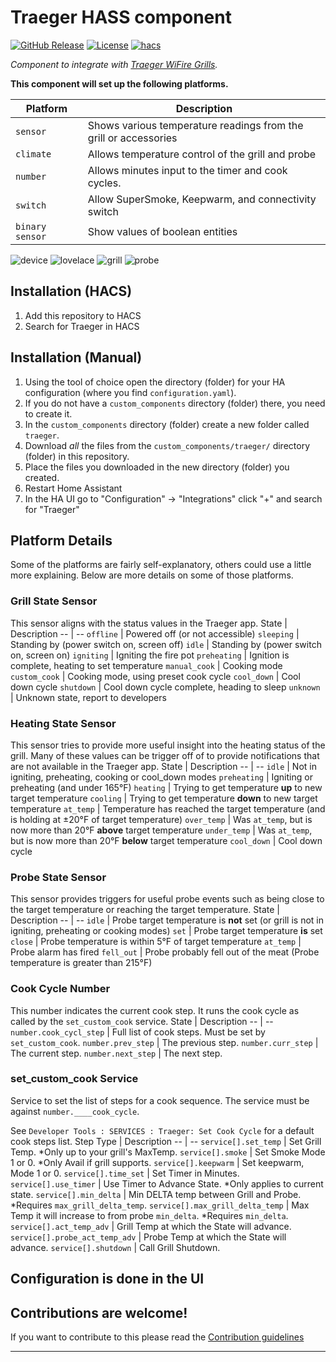 # Traeger HASS component

[![GitHub Release][releases-shield]][releases]
[![License][license-shield]](LICENSE)
[![hacs][hacsbadge]][hacs]

_Component to integrate with [Traeger WiFire Grills][traeger]._

**This component will set up the following platforms.**

Platform | Description
-- | --
`sensor` | Shows various temperature readings from the grill or accessories
`climate` | Allows temperature control of the grill and probe
`number` | Allows minutes input to the timer and cook cycles.
`switch` | Allow SuperSmoke, Keepwarm, and connectivity switch
`binary sensor ` | Show values of boolean entities

![device][deviceimg]
![lovelace][lovelaceimg]
![grill][grillimg]
![probe][probeimg]

## Installation (HACS)

1. Add this repository to HACS
2. Search for Traeger in HACS

## Installation (Manual)

1. Using the tool of choice open the directory (folder) for your HA configuration (where you find `configuration.yaml`).
2. If you do not have a `custom_components` directory (folder) there, you need to create it.
3. In the `custom_components` directory (folder) create a new folder called `traeger`.
4. Download _all_ the files from the `custom_components/traeger/` directory (folder) in this repository.
5. Place the files you downloaded in the new directory (folder) you created.
6. Restart Home Assistant
7. In the HA UI go to "Configuration" -> "Integrations" click "+" and search for "Traeger"

## Platform Details
Some of the platforms are fairly self-explanatory, others could use a little more explaining. Below are more details on some of those platforms.
### Grill State Sensor
This sensor aligns with the status values in the Traeger app.
State | Description
-- | --
`offline` | Powered off (or not accessible)
`sleeping` | Standing by (power switch on, screen off)
`idle` | Standing by (power switch on, screen on)
`igniting` | Igniting the fire pot
`preheating` | Ignition is complete, heating to set temperature
`manual_cook` | Cooking mode
`custom_cook` | Cooking mode, using preset cook cycle
`cool_down` | Cool down cycle
`shutdown` | Cool down cycle complete, heading to sleep
`unknown` | Unknown state, report to developers

### Heating State Sensor
This sensor tries to provide more useful insight into the heating status of the grill. Many of these values can be trigger off of to provide notifications that are not available in the Traeger app.
State | Description
-- | --
`idle` | Not in igniting, preheating, cooking or cool_down modes
`preheating` | Igniting or preheating (and under 165°F)
`heating` | Trying to get temperature **up** to new target temperature
`cooling` | Trying to get temperature **down** to new target temperature
`at_temp` | Temperature has reached the target temperature (and is holding at ±20°F of target temperature)
`over_temp` | Was `at_temp`, but is now more than 20°F **above** target temperature
`under_temp` | Was `at_temp`, but is now more than 20°F **below** target temperature
`cool_down` | Cool down cycle

### Probe State Sensor
This sensor provides triggers for useful probe events such as being close to the target temperature or reaching the target temperature.
State | Description
-- | --
`idle` | Probe target temperature is **not** set (or grill is not in igniting, preheating or cooking modes)
`set` | Probe target temperature **is** set
`close` | Probe temperature is within 5°F of target temperature
`at_temp` | Probe alarm has fired
`fell_out` | Probe probably fell out of the meat (Probe temperature is greater than 215°F)

### Cook Cycle Number
This number indicates the current cook step. It runs the cook cycle as called by the `set_custom_cook` service.
State | Description
-- | --
`number.cook_cycl_step` | Full list of cook steps. Must be set by `set_custom_cook`.
`number.prev_step` | The previous step.
`number.curr_step` | The current step.
`number.next_step` | The next step.

### set_custom_cook Service
Service to set the list of steps for a cook sequence. The service must be against `number.____cook_cycle`.

See `Developer Tools : SERVICES : Traeger: Set Cook Cycle` for a default cook steps list.
Step Type | Description
-- | --
`service[].set_temp` | Set Grill Temp. *Only up to your grill's MaxTemp.
`service[].smoke` | Set Smoke Mode 1 or 0. *Only Avail if grill supports.
`service[].keepwarm` | Set keepwarm, Mode 1 or 0.
`service[].time_set` | Set Timer in Minutes.
`service[].use_timer` | Use Timer to Advance State. *Only applies to current state.
`service[].min_delta` | Min DELTA temp between Grill and Probe. *Requires `max_grill_delta_temp`.
`service[].max_grill_delta_temp` | Max Temp it will increase to from probe `min_delta`. *Requires `min_delta`.
`service[].act_temp_adv` | Grill Temp at which the State will advance.
`service[].probe_act_temp_adv` | Probe Temp at which the State will advance.
`service[].shutdown` | Call Grill Shutdown.



## Configuration is done in the UI

<!---->

## Contributions are welcome!

If you want to contribute to this please read the [Contribution guidelines](CONTRIBUTING.md)

***

[traeger]: https://www.traegergrills.com/
[hacs]: https://github.com/custom-components/hacs
[hacsbadge]: https://img.shields.io/badge/HACS-Custom-orange.svg?style=for-the-badge
[deviceimg]: images/device.png
[lovelaceimg]: images/lovelace.png
[probeimg]: images/probe.png
[grillimg]: images/grill.png
[license-shield]: https://img.shields.io/github/license/custom-components/blueprint.svg?style=for-the-badge
[releases-shield]: https://img.shields.io/github/v/release/njobrien1006/hass_traeger.svg?style=for-the-badge
[releases]: https://github.com/njobrien1006/hass_traeger/releases
